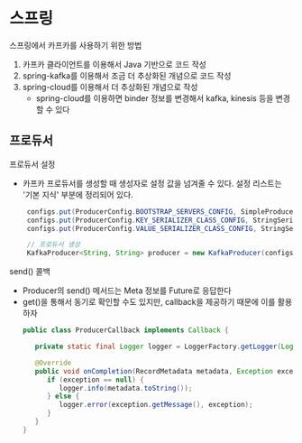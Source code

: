 # 스프링
스프링에서 카프카를 사용하기 위한 방법
1. 카프카 클라이언트를 이용해서 Java 기반으로 코드 작성
2. spring-kafka를 이용해서 조금 더 추상화된 개념으로 코드 작성
3. spring-cloud를 이용해서 더 추상화된 개념으로 작성
   - spring-cloud를 이용하면 binder 정보를 변경해서 kafka, kinesis 등을 변경할 수 있다


## 프로듀서
프로듀서 설정 
- 카프카 프로듀서를 생성할 때 생성자로 설정 값을 넘겨줄 수 있다. 설정 리스트는 '기본 지식' 부분에 정리되어 있다. 
   ```java
    configs.put(ProducerConfig.BOOTSTRAP_SERVERS_CONFIG, SimpleProducer.BOOTSTRAP_SERVERS);
    configs.put(ProducerConfig.KEY_SERIALIZER_CLASS_CONFIG, StringSerializer.class.getName());
    configs.put(ProducerConfig.VALUE_SERIALIZER_CLASS_CONFIG, StringSerializer.class.getName());

    // 프로듀서 생성
    KafkaProducer<String, String> producer = new KafkaProducer(configs);
   ```

send() 콜백
- Producer의 send() 메서드는 Meta 정보를 Future로 응답한다
- get()을 통해서 동기로 확인할 수도 있지만, callback을 제공하기 때문에 이를 활용하자
   ```java
   public class ProducerCallback implements Callback {

      private static final Logger logger = LoggerFactory.getLogger(Logger.class);

      @Override
      public void onCompletion(RecordMetadata metadata, Exception exception) {
         if (exception == null) {
            logger.info(metadata.toString());
         } else {
            logger.error(exception.getMessage(), exception);
         }
      }
   }
   ```